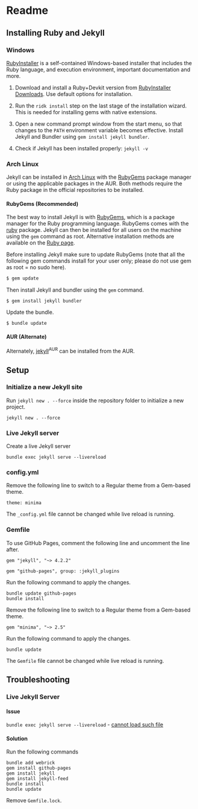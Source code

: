 # Readme

## Installing Ruby and Jekyll

### Windows

[RubyInstaller](https://rubyinstaller.org/) is a self-contained Windows-based installer that includes the Ruby language, and execution environment, important documentation and more.

1. Download and install a Ruby+Devkit version from [RubyInstaller Downloads](https://rubyinstaller.org/downloads/).
   Use default options for installation.

2. Run the `ridk install` step on the last stage of the installation wizard.
   This is needed for installing gems with native extensions.

3. Open a new command prompt window from the start menu, so that changes to the `PATH` environment variable becomes effective.
   Install Jekyll and Bundler using `gem install jekyll bundler`.

4. Check if Jekyll has been installed properly: `jekyll -v`

### Arch Linux

Jekyll can be installed in [Arch Linux](https://wiki.archlinux.org/title/jekyll) with the [RubyGems](https://en.wikipedia.org/wiki/RubyGems) package manager or using the applicable packages in the AUR.
Both methods require the Ruby package in the official repositories to be installed.

#### RubyGems (Recommended)

The best way to install Jekyll is with [RubyGems](https://en.wikipedia.org/wiki/RubyGems), which is a package manager for the Ruby programming language. RubyGems comes with the [ruby](https://archlinux.org/packages/?name=ruby) package.
Jekyll can then be installed for all users on the machine using the `gem` command as root.
Alternative installation methods are available on the [Ruby page](https://wiki.archlinux.org/title/Ruby#RubyGems).

Before installing Jekyll make sure to update RubyGems (note that all the following gem commands install for your user only; please do not use gem as root = no sudo here).

```sh
$ gem update
```

Then install Jekyll and bundler using the `gem` command.

```
$ gem install jekyll bundler
```

Update the bundle.

```
$ bundle update
```

#### AUR (Alternate)

Alternately, [jekyll](https://aur.archlinux.org/packages/jekyll/)<sup>AUR</sup> can be installed from the AUR.

## Setup

### Initialize a new Jekyll site

Run `jekyll new . --force` inside the repository folder to initialize a new project.

```
jekyll new . --force
```

### Live Jekyll server

Create a live Jekyll server

```
bundle exec jekyll serve --livereload
```

### config.yml

Remove the following line to switch to a Regular theme from a Gem-based theme.

```
theme: minima
```

The `_config.yml` file cannot be changed while live reload is running.

### Gemfile

To use GitHub Pages, comment the following line and uncomment the line after.

```
gem "jekyll", "~> 4.2.2"
```

```
gem "github-pages", group: :jekyll_plugins
```

Run the following command to apply the changes.

```
bundle update github-pages
bundle install
```

Remove the following line to switch to a Regular theme from a Gem-based theme.

```
gem "minima", "~> 2.5"
```

Run the following command to apply the changes.

```
bundle update
```

The `Gemfile` file cannot be changed while live reload is running.

## Troubleshooting

### Live Jekyll Server

#### Issue

`bundle exec jekyll serve --livereload` - [cannot load such file](https://stackoverflow.com/questions/65989040/bundle-exec-jekyll-serve-cannot-load-such-file)

#### Solution

Run the following commands

```
bundle add webrick
gem install github-pages
gem install jekyll
gem install jekyll-feed
bundle install
bundle update
```

Remove `Gemfile.lock`.
